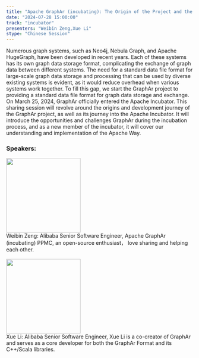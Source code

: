 ```yaml
---
title: "Apache GraphAr (incubating): The Origin of the Project and the Journey into the Apache Incubator"
date: "2024-07-28 15:00:00" 
track: "incubator"
presenters: "Weibin Zeng,Xue Li"
stype: "Chinese Session"
---
```

Numerous graph systems, such as Neo4j, Nebula Graph, and Apache HugeGraph, have been developed in recent years. Each of these systems has its own graph data storage format, complicating the exchange of graph data between different systems. The need for a standard data file format for large-scale graph data storage and processing that can be used by diverse existing systems is evident, as it would reduce overhead when various systems work together. 
To fill this gap, we start the GraphAr project to providing a standard data file format for graph data storage and exchange. 
On March 25, 2024, GraphAr officially entered the Apache  Incubator. This sharing session will revolve around the origins and development journey of the GraphAr project, as well as its journey into the Apache Incubator. It will introduce the opportunities and challenges GraphAr during the incubation process, and as a new member of the incubator, it will cover our understanding and implementation of the Apache Way.
 ### Speakers: 
 <img src="https://sessionize.com/image/7113-400o400o1-KYJzu6MsivRvJ4qJa4B9JH.jpg" width="200" /><br>Weibin Zeng: Alibaba Senior Software Engineer, Apache GraphAr (incubating) PPMC,  an open-source enthusiast， love sharing and helping each other.
 <br><br><img src="https://sessionize.com/image/73be-400o400o1-T7Cg6BLFwGGLoEsPnUL1gj.jpg" width="200" /><br>Xue Li: Alibaba Senior Software Engineer, Xue Li is a co-creator of GraphAr and serves as a core developer for both the GraphAr Format and its C++/Scala libraries.
 <br><br>